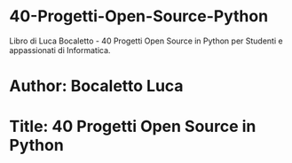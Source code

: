 # 40-Progetti-Open-Source-Python
Libro di Luca Bocaletto - 40 Progetti Open Source in Python per Studenti e appassionati di Informatica.
# Author: Bocaletto Luca
# Title: 40 Progetti Open Source in Python

